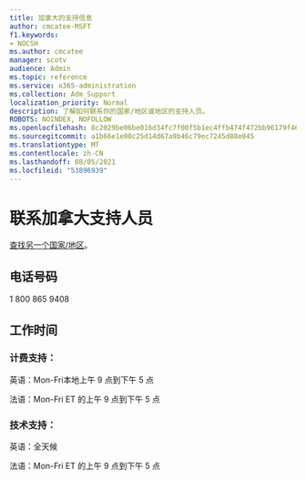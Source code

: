 ```yaml
---
title: 加拿大的支持信息
author: cmcatee-MSFT
f1.keywords:
- NOCSH
ms.author: cmcatee
manager: scotv
audience: Admin
ms.topic: reference
ms.service: o365-administration
ms.collection: Adm_Support
localization_priority: Normal
description: 了解如何联系你的国家/地区或地区的支持人员。
ROBOTS: NOINDEX, NOFOLLOW
ms.openlocfilehash: 8c2029be06be016d34fc7f00f5b1ec4ffb474f472bb96179f46ed55280706a40
ms.sourcegitcommit: a1b66e1e80c25d14d67a9b46c79ec7245d88e045
ms.translationtype: MT
ms.contentlocale: zh-CN
ms.lasthandoff: 08/05/2021
ms.locfileid: "53896939"
---
```

# <a name="contact-support-for-canada"></a>联系加拿大支持人员

[查找另一个国家/地区](../../business-video/get-help-support.md)。

## <a name="phone-number"></a>电话号码
1 800 865 9408

## <a name="hours"></a>工作时间
### <a name="billing-support"></a>计费支持：

英语：Mon-Fri本地上午 9 点到下午 5 点

法语：Mon-Fri ET 的上午 9 点到下午 5 点

### <a name="technical-support"></a>技术支持：

英语：全天候

法语：Mon-Fri ET 的上午 9 点到下午 5 点
